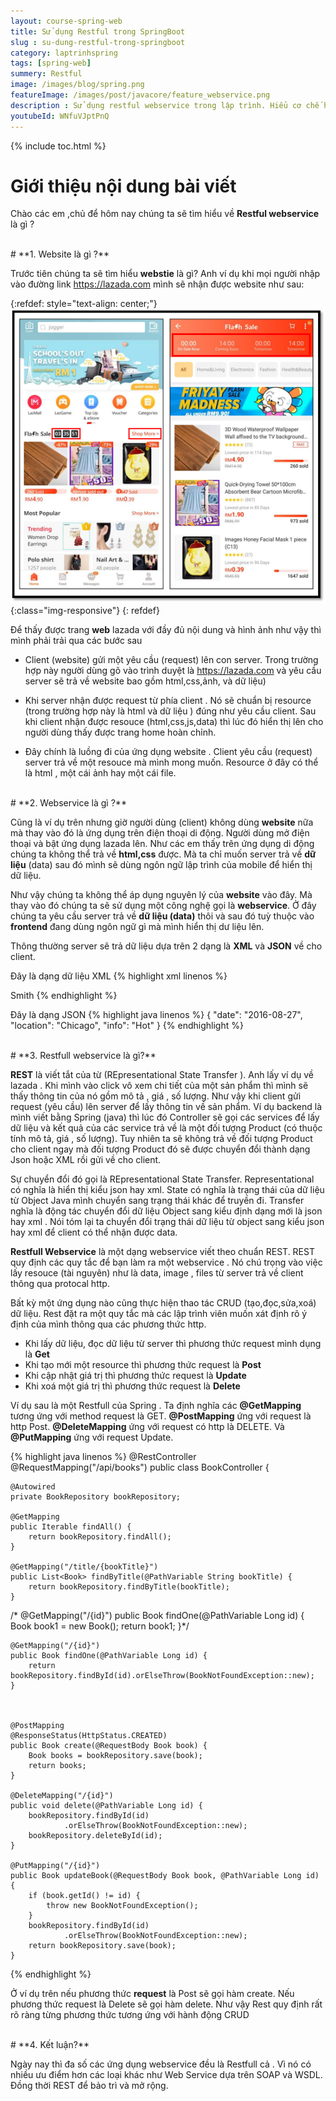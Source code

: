 ```yaml
---
layout: course-spring-web
title: Sử dụng Restful trong SpringBoot
slug : su-dung-restful-trong-springboot
category: laptrinhspring
tags: [spring-web]
summery: Restful
image: /images/blog/spring.png
featureImage: /images/post/javacore/feature_webservice.png
description : Sử dụng restful webservice trong lập trình. Hiểu cơ chế hoạt động của restfull webservice thông qua các  ví dụ thực tế. Phân biệt được sự khác nhau của website và webservice và khi nào thì mình dùng webservice trong lập trình java.
youtubeId: WNfuVJptPnQ
---
```


{% include toc.html %}

# **Giới thiệu nội dung bài viết**

Chào các em ,chủ để hôm nay chúng ta sẽ tìm hiểu về <b>Restful webservice</b>  là gì ?


<br>
# **1. Website là gì ?**

Trước tiên chúng ta sẽ tìm hiểu <b>webstie</b> là gì? Anh ví dụ khi mọi người nhập vào đường link https://lazada.com  mình sẽ nhận được website như sau:

{:refdef: style="text-align: center;"}
![Lazada](/images/post/spring/lazada.png){:class="img-responsive"}
{: refdef}

Để thấy được trang <b>web</b> lazada với đầy đủ nội dung và hình ảnh như vậy thì mình phải trải qua các bước sau

- Client (website) gửi một yêu cầu (request) lên con server. Trong trường hợp này người dùng gõ vào trình duyệt là https://lazada.com và yêu cầu server sẽ trả về website bao gồm html,css,ảnh, và dữ liệu)  

- Khi server nhận được request từ phía client . Nó sẽ chuẩn bị resource (trong trường hợp này là html và dữ liệu ) đúng như yêu cầu client. Sau khi client nhận được resouce (html,css,js,data) thì lúc đó hiển thị lên cho người dùng thấy được trang home hoàn chỉnh.

- Đây chính là luồng đi của ứng dụng website . Client yêu cầu (request) server trả về một resouce mà mình mong muốn. Resource ở đây có thể là html , một cái ảnh hay một cái file.

<br>
# **2. Webservice là gì ?**

Cũng là ví dụ trên nhưng giờ người dùng (client) không dùng <b>website</b> nữa mà thay vào đó là ứng dụng trên điện thoại di động. Người dùng mở điện thoại và bật ứng dụng lazada lên. Như các em thấy trên ứng dụng di động chúng ta không thể trả về <b>html,css</b> được. Mà ta chỉ muốn server trả về <b>dữ liệu</b> (data) sau đó mình sẽ dùng ngôn ngữ lập trình của mobile để hiển thị dữ liệu.

Như vậy chúng ta không thể áp dụng nguyên lý của <b>website</b> vào đây. Mà thay vào đó chúng ta sẽ sử dụng một công nghệ gọi là <b>webservice</b>. Ở đây chúng ta yêu cầu server trả về <b>dữ liệu (data)</b> thôi  và sau đó tuỳ thuộc vào <b>frontend</b> đang dùng ngôn ngữ gì mà mình hiển thị dư liệu lên.

Thông thường server sẽ trả dữ liệu dựa trên 2 dạng là <b>XML</b> và <b>JSON</b> về cho client.

Đây là dạng dữ liệu XML
{% highlight xml  linenos %}
<?xml version="1.0"?>
<user>
 <name>Smith</name>
</user>
{% endhighlight %}

Đây là dạng JSON
{% highlight java  linenos %}
{
 "date": "2016-08-27",
 "location": "Chicago",
 "info": "Hot"
}
{% endhighlight %}

<br>
# **3. Restfull webservice là gì?**

<b>REST</b> là viết tắt của từ (REpresentational State Transfer ). Anh lấy ví dụ về lazada . Khi mình vào click vô xem chi tiết của một sản phẩm thì mình sẽ thấy thông tin của nó gồm mô tả , giá , số lượng. Như vậy khi client gửi request (yêu cầu) lên server để lấy thông tin về sản phẩm. Ví dụ backend là mình viết bằng Spring (java) thì lúc đó Controller sẽ gọi các services để lấy dữ liệu và kết quả của các service trả về là một đối tượng Product (có thuộc tính mô tả, giá , số lượng). Tuy nhiên ta sẽ không trả về đối tượng Product cho client ngay mà đối tượng Product đó sẽ được chuyển đổi thành dạng Json hoặc XML rồi gửi về cho client.

Sự chuyển đổi đó gọi là  REpresentational State Transfer. Representational có nghĩa là hiển thị kiểu json hay xml. State có nghĩa là trạng thái của dữ liệu từ Object Java mình chuyển sang trạng thái khác để truyền đi. Transfer nghĩa là động tác chuyển đổi dữ liệu Object sang kiểu định dạng mới là json hay xml . Nói tóm lại ta chuyển đổi trạng thái dữ liệu từ object sang kiểu json hay xml để client có thể nhận được data.

<b>Restfull Webservice</b>  là một dạng webservice viết theo chuẩn REST. REST quy định các quy tắc để bạn làm ra một webservice . Nó chú trọng vào việc lấy resouce (tài nguyên) như là data, image , files từ server trả về client thông qua protocal http.

Bất kỳ một ứng dụng nào cũng thực hiện thao tác CRUD (tạo,đọc,sửa,xoá) dữ liệu. Rest đặt ra một quy tắc mà các lập trình viên muốn xát định rõ ý định của mình thông qua các phương thức http.

- Khi lấy dữ liệu, đọc dữ liệu từ server thì phương thức request mình dụng là <b>Get</b>
- Khi tạo mới một resource thì  phương thức  request là <b>Post</b>
- Khi cập nhật giá trị thì   phương thức  request là <b>Update</b>
- Khi xoá một giá trị thì  phương thức  request là <b>Delete</b>

Ví dụ sau là một Restfull của Spring . Ta định nghĩa các <b>@GetMapping</b> tương ứng với method request là GET.
<b>@PostMapping</b> ứng với request là http Post. <b>@DeleteMapping</b> ứng với request có http là DELETE. Và <b>@PutMapping</b> ứng với request Update.

{% highlight java  linenos %}
@RestController
@RequestMapping("/api/books")
public class BookController {

    @Autowired
    private BookRepository bookRepository;

    @GetMapping
    public Iterable findAll() {
        return bookRepository.findAll();
    }

    @GetMapping("/title/{bookTitle}")
    public List<Book> findByTitle(@PathVariable String bookTitle) {
        return bookRepository.findByTitle(bookTitle);
    }

/*    @GetMapping("/{id}")
    public Book findOne(@PathVariable Long id) {
       Book book1 = new Book();
       return book1;
    }*/


    @GetMapping("/{id}")
    public Book findOne(@PathVariable Long id) {
        return bookRepository.findById(id).orElseThrow(BookNotFoundException::new);
    }



    @PostMapping
    @ResponseStatus(HttpStatus.CREATED)
    public Book create(@RequestBody Book book) {
        Book books = bookRepository.save(book);
        return books;
    }

    @DeleteMapping("/{id}")
    public void delete(@PathVariable Long id) {
        bookRepository.findById(id)
                .orElseThrow(BookNotFoundException::new);
        bookRepository.deleteById(id);
    }

    @PutMapping("/{id}")
    public Book updateBook(@RequestBody Book book, @PathVariable Long id) {
        if (book.getId() != id) {
            throw new BookNotFoundException();
        }
        bookRepository.findById(id)
                .orElseThrow(BookNotFoundException::new);
        return bookRepository.save(book);
    }
{% endhighlight %}

Ở ví dụ trên nếu phương thức <b>request</b> là Post sẽ gọi hàm create. Nếu phương thức request là Delete sẽ gọi hàm delete. Như vậy Rest quy định rất rõ ràng  từng phương thức tương ứng với hành động CRUD

<br>
# **4. Kết luận?**

Ngày nay thì đa số các ứng dụng webservice đều là Restfull cả . Vì nó có nhiều ưu điểm hơn các loại khác như Web Service dựa trên SOAP và WSDL. Đồng thời REST để bảo trì và mở rộng.
